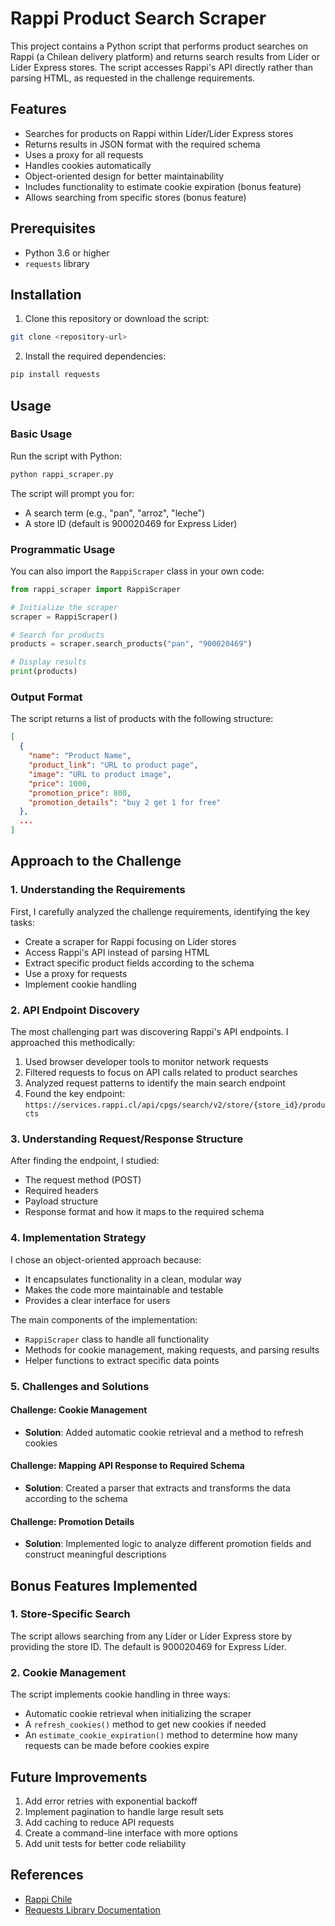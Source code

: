 # Rappi Product Search Scraper

This project contains a Python script that performs product searches on Rappi (a Chilean delivery platform) and returns search results from Líder or Líder Express stores. The script accesses Rappi's API directly rather than parsing HTML, as requested in the challenge requirements.

## Features

- Searches for products on Rappi within Líder/Líder Express stores
- Returns results in JSON format with the required schema
- Uses a proxy for all requests
- Handles cookies automatically
- Object-oriented design for better maintainability
- Includes functionality to estimate cookie expiration (bonus feature)
- Allows searching from specific stores (bonus feature)

## Prerequisites

- Python 3.6 or higher
- `requests` library

## Installation

1. Clone this repository or download the script:

```bash
git clone <repository-url>
```

2. Install the required dependencies:

```bash
pip install requests
```

## Usage

### Basic Usage

Run the script with Python:

```bash
python rappi_scraper.py
```

The script will prompt you for:
- A search term (e.g., "pan", "arroz", "leche")
- A store ID (default is 900020469 for Express Líder)

### Programmatic Usage

You can also import the `RappiScraper` class in your own code:

```python
from rappi_scraper import RappiScraper

# Initialize the scraper
scraper = RappiScraper()

# Search for products
products = scraper.search_products("pan", "900020469")

# Display results
print(products)
```

### Output Format

The script returns a list of products with the following structure:

```json
[
  {
    "name": "Product Name",
    "product_link": "URL to product page",
    "image": "URL to product image",
    "price": 1000,
    "promotion_price": 800,
    "promotion_details": "buy 2 get 1 for free"
  },
  ...
]
```

## Approach to the Challenge

### 1. Understanding the Requirements

First, I carefully analyzed the challenge requirements, identifying the key tasks:
- Create a scraper for Rappi focusing on Líder stores
- Access Rappi's API instead of parsing HTML
- Extract specific product fields according to the schema
- Use a proxy for requests
- Implement cookie handling

### 2. API Endpoint Discovery

The most challenging part was discovering Rappi's API endpoints. I approached this methodically:

1. Used browser developer tools to monitor network requests
2. Filtered requests to focus on API calls related to product searches
3. Analyzed request patterns to identify the main search endpoint
4. Found the key endpoint: `https://services.rappi.cl/api/cpgs/search/v2/store/{store_id}/products`

### 3. Understanding Request/Response Structure

After finding the endpoint, I studied:
- The request method (POST)
- Required headers
- Payload structure
- Response format and how it maps to the required schema

### 4. Implementation Strategy

I chose an object-oriented approach because:
- It encapsulates functionality in a clean, modular way
- Makes the code more maintainable and testable
- Provides a clear interface for users

The main components of the implementation:
- `RappiScraper` class to handle all functionality
- Methods for cookie management, making requests, and parsing results
- Helper functions to extract specific data points

### 5. Challenges and Solutions

#### Challenge: Cookie Management
- **Solution**: Added automatic cookie retrieval and a method to refresh cookies

#### Challenge: Mapping API Response to Required Schema
- **Solution**: Created a parser that extracts and transforms the data according to the schema

#### Challenge: Promotion Details
- **Solution**: Implemented logic to analyze different promotion fields and construct meaningful descriptions

## Bonus Features Implemented

### 1. Store-Specific Search

The script allows searching from any Líder or Líder Express store by providing the store ID. The default is 900020469 for Express Líder.

### 2. Cookie Management

The script implements cookie handling in three ways:
- Automatic cookie retrieval when initializing the scraper
- A `refresh_cookies()` method to get new cookies if needed
- An `estimate_cookie_expiration()` method to determine how many requests can be made before cookies expire

## Future Improvements

1. Add error retries with exponential backoff
2. Implement pagination to handle large result sets
3. Add caching to reduce API requests
4. Create a command-line interface with more options
5. Add unit tests for better code reliability

## References

- [Rappi Chile](https://www.rappi.cl/)
- [Requests Library Documentation](https://docs.python-requests.org/en/latest/)